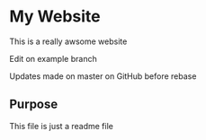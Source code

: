 # My Website

This is a really awsome website

Edit on example branch

Updates made on master on GitHub before rebase

## Purpose

This file is just a readme file
